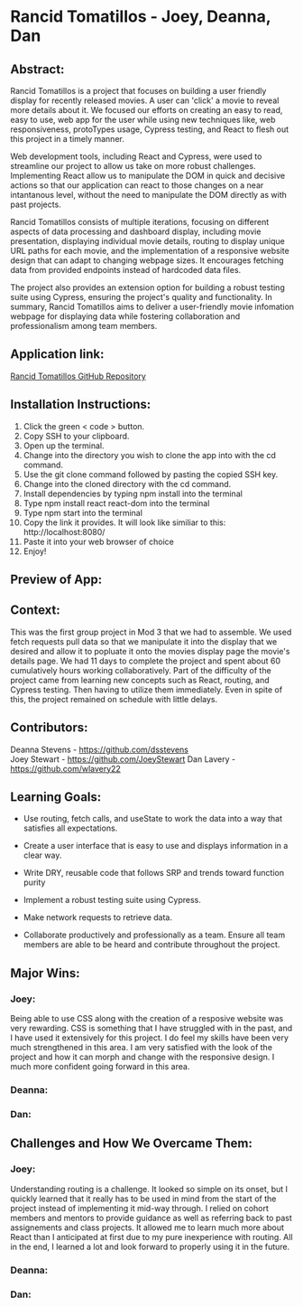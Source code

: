 # Rancid Tomatillos - Joey, Deanna, Dan

## Abstract:

Rancid Tomatillos is a project that focuses on building a user friendly display for recently released movies. A user can 'click' a movie to reveal more details about it. We focused our efforts on creating an easy to read, easy to use, web app for the user while using new techniques like, web responsiveness, protoTypes usage, Cypress testing, and React to flesh out this project in a timely manner. 

Web development tools, including React and Cypress, were used to streamline our project to allow us take on more robust challenges. Implementing React allow us to manipulate the DOM in quick and decisive actions so that our application can react to those changes on a near intantanous level, without the need to manipulate the DOM directly as with past projects.

Rancid Tomatillos consists of multiple iterations, focusing on different aspects of data processing and dashboard display, including movie presentation, displaying individual movie details, routing to display unique URL paths for each movie, and the implementation of a responsive website design that can adapt to changing webpage sizes. It encourages fetching data from provided endpoints instead of hardcoded data files.

The project also provides an extension option for building a robust testing suite using Cypress, ensuring the project's quality and functionality. In summary, Rancid Tomatillos aims to deliver a user-friendly movie infomation webpage for displaying data while fostering collaboration and professionalism among team members.


## Application link:

[Rancid Tomatillos GitHub Repository](https://github.com/JoeyStewart/rancid-tomatillos-react)

## Installation Instructions:
1. Click the green < code > button.
2. Copy SSH to your clipboard.
3. Open up the terminal.
4. Change into the directory you wish to clone the app into with the cd command.
5. Use the git clone command followed by pasting the copied SSH key.
6. Change into the cloned directory with the cd command.
7. Install dependencies by typing npm install into the terminal
8. Type npm install react react-dom into the terminal
9. Type npm start into the terminal
10. Copy the link it provides. It will look like similiar to this: http://localhost:8080/
11. Paste it into your web browser of choice
12. Enjoy!

## Preview of App:



## Context:
This was the first group project in Mod 3 that we had to assemble. We used fetch requests pull data so that we manipulate it into the display that we desired and allow it to popluate it onto the movies display page the movie's details page. We had 11 days to complete the project and spent about 60 cumulatively hours working collaboratively. Part of the difficulty of the project came from learning new concepts such as React, routing, and Cypress testing. Then having to utilize them immediately. Even in spite of this, the project remained on schedule with little delays. 

## Contributors:

Deanna Stevens - https://github.com/dsstevens  
Joey Stewart - https://github.com/JoeyStewart 
Dan Lavery - https://github.com/wlavery22 

## Learning Goals:

* Use routing, fetch calls, and useState to work the data into a way that satisfies all expectations.

* Create a user interface that is easy to use and displays information in a clear way.

* Write DRY, reusable code that follows SRP and trends toward function purity

* Implement a robust testing suite using Cypress.

* Make network requests to retrieve data.

* Collaborate productively and professionally as a team. Ensure all team members are able to be heard and contribute throughout the project.

## Major Wins:
### Joey:
Being able to use CSS along with the creation of a resposive website was very rewarding. CSS is something that I have struggled with in the past, and I have used it extensively for this project. I do feel my skills have been very much strengthened in this area. I am very satisfied with the look of the project and how it can morph and change with the responsive design. I much more confident going forward in this area. 

### Deanna: 


### Dan:


## Challenges and How We Overcame Them:
### Joey:
Understanding routing is a challenge. It looked so simple on its onset, but I quickly learned that it really has to be used in mind from the start of the project instead of implementing it mid-way through. I relied on cohort members and mentors to provide guidance as well as referring back to past assignements and class projects. It allowed me to learn much more about React than I anticipated at first due to my pure inexperience with routing. All in the end, I learned a lot and look forward to properly using it in the future. 

### Deanna: 


### Dan:




